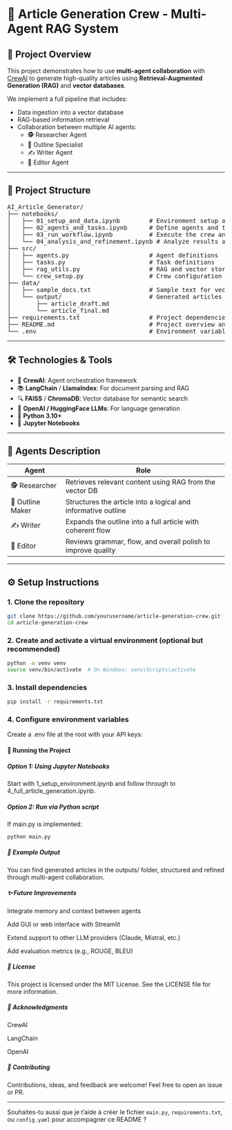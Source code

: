 # 🧠 Article Generation Crew - Multi-Agent RAG System

## 🚀 Project Overview

This project demonstrates how to use **multi-agent collaboration** with [CrewAI](https://docs.crewai.com/) to generate high-quality articles using **Retrieval-Augmented Generation (RAG)** and **vector databases**.

We implement a full pipeline that includes:
- Data ingestion into a vector database
- RAG-based information retrieval
- Collaboration between multiple AI agents:
  - 🕵️ Researcher Agent
  - 📝 Outline Specialist
  - ✍️ Writer Agent
  - 🧹 Editor Agent

---

## 🧱 Project Structure
<pre>
AI_Article_Generator/
├── notebooks/
│   ├── 01_setup_and_data.ipynb        # Environment setup and vector store prep
│   ├── 02_agents_and_tasks.ipynb      # Define agents and tasks
│   ├── 03_run_workflow.ipynb          # Execute the crew and generate output
│   └── 04_analysis_and_refinement.ipynb # Analyze results and iterate
├── src/
│   ├── agents.py                      # Agent definitions
│   ├── tasks.py                       # Task definitions
│   ├── rag_utils.py                   # RAG and vector store utilities
│   └── crew_setup.py                  # Crew configuration
├── data/
│   ├── sample_docs.txt                # Sample text for vector store
│   └── output/                        # Generated articles
│       ├── article_draft.md
│       └── article_final.md
├── requirements.txt                   # Project dependencies
├── README.md                          # Project overview and instructions
└── .env                               # Environment variables (e.g., API keys)
</pre>
---

## 🛠️ Technologies & Tools

- 🔗 **CrewAI**: Agent orchestration framework
- 📚 **LangChain** / **LlamaIndex**: For document parsing and RAG
- 🔍 **FAISS** / **ChromaDB**: Vector database for semantic search
- 🤖 **OpenAI / HuggingFace LLMs**: For language generation
- 🐍 **Python 3.10+**
- 📒 **Jupyter Notebooks**

---

## 🧠 Agents Description

| Agent             | Role                                                                 |
|------------------|----------------------------------------------------------------------|
| 🕵️ Researcher      | Retrieves relevant content using RAG from the vector DB             |
| 📝 Outline Maker   | Structures the article into a logical and informative outline       |
| ✍️ Writer          | Expands the outline into a full article with coherent flow          |
| 🧹 Editor          | Reviews grammar, flow, and overall polish to improve quality        |

---

## ⚙️ Setup Instructions

### 1. Clone the repository
```bash
git clone https://github.com/yourusername/article-generation-crew.git
cd article-generation-crew
```
### 2. Create and activate a virtual environment (optional but recommended)
```bash
python -m venv venv
source venv/bin/activate  # On Windows: venv\Scripts\activate
```
### 3. Install dependencies
```bash
pip install -r requirements.txt
```
### 4. Configure environment variables
Create a .env file at the root with your API keys:
#### 🧪 Running the Project
##### Option 1: Using Jupyter Notebooks
Start with 1_setup_environment.ipynb and follow through to 4_full_article_generation.ipynb.

##### Option 2: Run via Python script
If main.py is implemented:
```bash
python main.py
```
##### 📂 Example Output
You can find generated articles in the outputs/ folder, structured and refined through multi-agent collaboration.

##### ✨ Future Improvements
Integrate memory and context between agents

Add GUI or web interface with Streamlit

Extend support to other LLM providers (Claude, Mistral, etc.)

Add evaluation metrics (e.g., ROUGE, BLEU)

##### 📄 License
This project is licensed under the MIT License. See the LICENSE file for more information.

##### 🙌 Acknowledgments
CrewAI

LangChain

OpenAI

##### 🤝 Contributing
Contributions, ideas, and feedback are welcome! Feel free to open an issue or PR.

---

Souhaites-tu aussi que je t’aide à créer le fichier `main.py`, `requirements.txt`, ou `config.yaml` pour accompagner ce README ?

